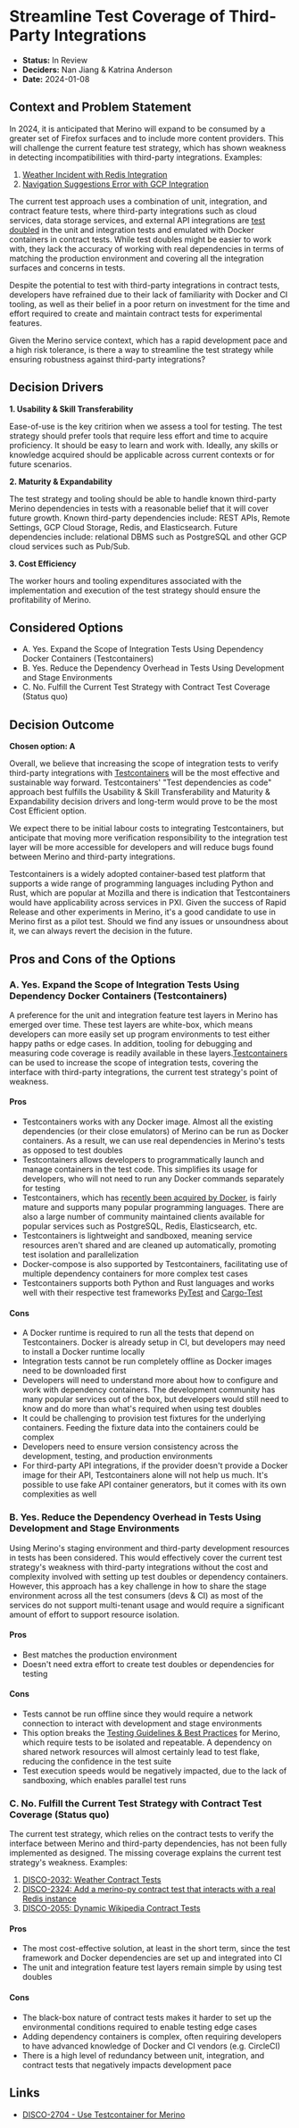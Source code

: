 # Streamline Test Coverage of Third-Party Integrations

* **Status:** In Review
* **Deciders:** Nan Jiang & Katrina Anderson
* **Date:** 2024-01-08

## Context and Problem Statement

In 2024, it is anticipated that Merino will expand to be consumed by a greater set of Firefox
surfaces and to include more content providers. This will challenge the current feature test
strategy, which has shown weakness in detecting incompatibilities with third-party integrations.
Examples:

1. [Weather Incident with Redis Integration][1]
2. [Navigation Suggestions Error with GCP Integration][2]

The current test approach uses a combination of unit, integration, and contract feature tests,
where third-party integrations such as cloud services, data storage services, and external API
integrations are [test doubled][3] in the unit and integration tests and emulated with Docker
containers in contract tests. While test doubles might be easier to work with, they lack the
accuracy of working with real dependencies in terms of matching the production environment and
covering all the integration surfaces and concerns in tests.

Despite the potential to test with third-party integrations in contract tests, developers have
refrained due to their lack of familiarity with Docker and CI tooling, as well as their belief
in a poor return on investment for the time and effort required to create and maintain contract
tests for experimental features.

Given the Merino service context, which has a rapid development pace and a high risk tolerance,
is there a way to streamline the test strategy while ensuring robustness against third-party
integrations?

## Decision Drivers

**1. Usability & Skill Transferability**

Ease-of-use is the key critirion when we assess a tool for testing. The test strategy should
prefer tools that require less effort and time to acquire proficiency. It should be easy to
learn and work with. Ideally, any skills or knowledge acquired should be applicable across
current contexts or for future scenarios.

**2. Maturity & Expandability**

The test strategy and tooling should be able to handle known third-party Merino dependencies
in tests with a reasonable belief that it will cover future growth. Known third-party
dependencies include: REST APIs, Remote Settings, GCP Cloud Storage, Redis, and Elasticsearch.
Future dependencies include: relational DBMS such as PostgreSQL and other GCP cloud services
such as Pub/Sub.

**3. Cost Efficiency**

The worker hours and tooling expenditures associated with the implementation and execution of
the test strategy should ensure the profitability of Merino.

## Considered Options

* A. Yes. Expand the Scope of Integration Tests Using Dependency Docker Containers (Testcontainers)
* B. Yes. Reduce the Dependency Overhead in Tests Using Development and Stage Environments
* C. No. Fulfill the Current Test Strategy with Contract Test Coverage (Status quo)

## Decision Outcome

**Chosen option: A**

Overall, we believe that increasing the scope of integration tests to verify third-party
integrations with [Testcontainers][4] will be the most effective and sustainable way forward.
Testcontainers' "Test dependencies as code" approach best fulfills the Usability & Skill
Transferability and Maturity & Expandability decision drivers and long-term would prove to be
the most Cost Efficient option.

We expect there to be initial labour costs to integrating Testcontainers, but anticipate that
moving more verification responsibility to the integration test layer will be more accessible
for developers and will reduce bugs found between Merino and third-party integrations.

Testcontainers is a widely adopted container-based test platform that supports a wide range of
programming languages including Python and Rust, which are popular at Mozilla and there is
indication that Testcontainers would have applicability across services in PXI. Given the success
of Rapid Release and other experiments in Merino, it's a good candidate to use in Merino first as
a pilot test. Should we find any issues or unsoundness about it, we can always revert the decision
in the future.

## Pros and Cons of the Options

### A. Yes. Expand the Scope of Integration Tests Using Dependency Docker Containers (Testcontainers)

A preference for the unit and integration feature test layers in Merino has emerged over time.
These test layers are white-box, which means developers can more easily set up program environments
to test either happy paths or edge cases. In addition, tooling for debugging and measuring code
coverage is readily available in these layers.[Testcontainers][4] can be used to increase the scope
of integration tests, covering the interface with third-party integrations, the current test
strategy's point of weakness.

#### Pros

* Testcontainers works with any Docker image. Almost all the existing dependencies (or their
  close emulators) of Merino can be run as Docker containers. As a result, we can use real
  dependencies in Merino's tests as opposed to test doubles
* Testcontainers allows developers to programmatically launch and manage containers in the test
  code. This simplifies its usage for developers, who will not need to run any Docker commands
  separately for testing
* Testcontainers, which has [recently been acquired by Docker][5], is fairly mature and supports
  many popular programming languages. There are also a large number of community maintained clients
  available for popular services such as PostgreSQL, Redis, Elasticsearch, etc.
* Testcontainers is lightweight and sandboxed, meaning service resources aren't shared and are
  cleaned up automatically, promoting test isolation and parallelization
* Docker-compose is also supported by Testcontainers, facilitating use of multiple dependency
  containers for more complex test cases
* Testcontainers supports both Python and Rust languages and works well with their respective test
  frameworks [PyTest][6] and [Cargo-Test][7]

#### Cons

* A Docker runtime is required to run all the tests that depend on Testcontainers. Docker is
  already setup in CI, but developers may need to install a Docker runtime locally
* Integration tests cannot be run completely offline as Docker images need to be downloaded first
* Developers will need to understand more about how to configure and work with dependency
  containers. The development community has many popular services out of the box, but developers
  would still need to know and do more than what's required when using test doubles
* It could be challenging to provision test fixtures for the underlying containers. Feeding the
  fixture data into the containers could be complex
* Developers need to ensure version consistency across the development, testing, and production
  environments
* For third-party API integrations, if the provider doesn't provide a Docker image for their API,
  Testcontainers alone will not help us much. It's possible to use fake API container generators,
  but it comes with its own complexities as well

### B. Yes. Reduce the Dependency Overhead in Tests Using Development and Stage Environments

Using Merino's staging environment and third-party development resources in tests has been
considered. This would effectively cover the current test strategy's weakness with third-party
integrations without the cost and complexity involved with setting up test doubles or dependency
containers. However, this approach has a key challenge in how to share the stage environment
across all the test consumers (devs & CI) as most of the services do not support multi-tenant
usage and would require a significant amount of effort to support resource isolation.

#### Pros

* Best matches the production environment
* Doesn't need extra effort to create test doubles or dependencies for testing

#### Cons

* Tests cannot be run offline since they would require a network connection to interact with
  development and stage environments
* This option breaks the [Testing Guidelines & Best Practices][8] for Merino, which require tests
  to be isolated and repeatable. A dependency on shared network resources will almost certainly
  lead to test flake, reducing the confidence in the test suite
* Test execution speeds would be negatively impacted, due to the lack of sandboxing, which enables
  parallel test runs

### C. No. Fulfill the Current Test Strategy with Contract Test Coverage (Status quo)

The current test strategy, which relies on the contract tests to verify the interface between
Merino and third-party dependencies, has not been fully implemented as designed. The missing
coverage explains the current test strategy's weakness.
Examples:

1. [DISCO-2032: Weather Contract Tests][9]
2. [DISCO-2324: Add a merino-py contract test that interacts with a real Redis instance][10]
3. [DISCO-2055: Dynamic Wikipedia Contract Tests][11]

#### Pros

* The most cost-effective solution, at least in the short term, since the test framework and Docker
  dependencies are set up and integrated into CI
* The unit and integration feature test layers remain simple by using test doubles

#### Cons

* The black-box nature of contract tests makes it harder to set up the environmental conditions
  required to enable testing edge cases
* Adding dependency containers is complex, often requiring developers to have advanced knowledge
  of Docker and CI vendors (e.g. CircleCI)
* There is a high level of redundancy between unit, integration, and contract tests that negatively
  impacts development pace

## Links

* [DISCO-2704 - Use Testcontainer for Merino][12]

<!-- References -->
[1]: https://docs.google.com/document/d/1hQKTro1ulxrurPBybUVHguVGgt7xCPED-ZJAOtlDqsU/edit#
[2]: https://github.com/mozilla-services/merino-py/pull/467
[3]: https://martinfowler.com/articles/mocksArentStubs.html#TheDifferenceBetweenMocksAndStubs
[4]: https://testcontainers.com/
[5]: https://www.docker.com/blog/docker-whale-comes-atomicjar-maker-of-testcontainers/
[6]: https://docs.pytest.org/en/7.4.x/
[7]: https://doc.rust-lang.org/cargo/guide/tests.html
[8]: https://github.com/mozilla-services/merino-py/blob/disco-2704/CONTRIBUTING.md#testing-guidelines--best-practices
[9]: https://mozilla-hub.atlassian.net/browse/DISCO-2032
[10]: https://mozilla-hub.atlassian.net/browse/DISCO-2324
[11]: https://mozilla-hub.atlassian.net/browse/DISCO-2055
[12]: https://mozilla-hub.atlassian.net/browse/DISCO-2704
